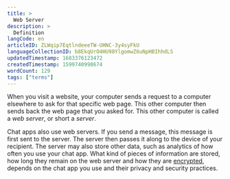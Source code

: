 ```yaml
---
title: >
  Web Server
description: >
  Definition
langCode: en
articleID: ZLWqip7EqtlndeeeTW-UHNC-3y4syFkU
languageCollectionID: b8EkqUrO4HU98YlgomwZ6uNpHBIhhdLS
updatedTimestamp: 1683376123472
createdTimestamp: 1599740998674
wordCount: 129
tags: ["terms"]
---
```


When you visit a website, your computer sends a request to a computer elsewhere to ask for that specific web page. This other computer then sends back the web page that you asked for. This other computer is called a _web server_, or short a _server_.

Chat apps also use web servers. If you send a message, this message is first sent to the server. The server then passes it along to the device of your recipient. The server may also store other data, such as analytics of how often you use your chat app. What kind of pieces of information are stored, how long they remain on the web server and how they are [encrypted](http://128.199.59.216/books/tools/page/chat-apps#h_62800185441575980971502), depends on the chat app you use and their privacy and security practices.